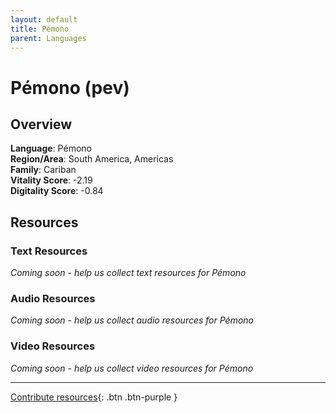 ```yaml
---
layout: default
title: Pémono
parent: Languages
---
```


# Pémono (pev)

## Overview

**Language**: Pémono  
**Region/Area**: South America, Americas  
**Family**: Cariban  
**Vitality Score**: -2.19  
**Digitality Score**: -0.84  

## Resources

### Text Resources
*Coming soon - help us collect text resources for Pémono*

### Audio Resources
*Coming soon - help us collect audio resources for Pémono*

### Video Resources
*Coming soon - help us collect video resources for Pémono*

---

[Contribute resources](https://fairtrain.github.io/){: .btn .btn-purple }

